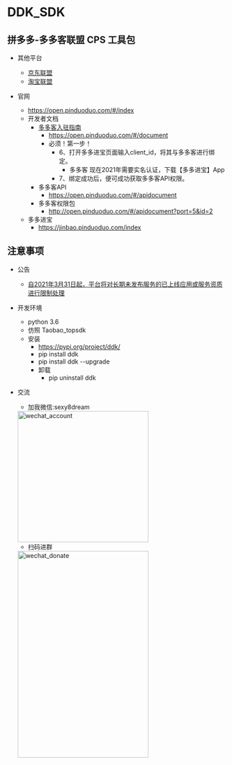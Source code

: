 # DDK_SDK
## 拼多多-多多客联盟 CPS 工具包

- 其他平台
    - [京东联盟](https://pypi.org/project/jd-union/)
    - [淘宝联盟](https://github.com/makelove/Taobao_topsdk)


- 官网
    - https://open.pinduoduo.com/#/index
    - 开发者文档
        - [多多客入驻指南](https://open.pinduoduo.com/#/document?title=%25E5%25A4%259A%25E5%25A4%259A%25E5%25AE%25A2%25E5%2585%25A5%25E9%25A9%25BB%25E6%258C%2587%25E5%258D%2597)
            - https://open.pinduoduo.com/#/document
            - 必须！第一步！
                - 6、打开多多进宝页面输入client_id，将其与多多客进行绑定。
                    - 多多客 现在2021年需要实名认证，下载【多多进宝】App
                - 7、绑定成功后，便可成功获取多多客API权限。
        - 多多客API
            - https://open.pinduoduo.com/#/apidocument
        - 多多客权限包
            - http://open.pinduoduo.com/#/apidocument?port=5&id=2
    - 多多进宝
        - https://jinbao.pinduoduo.com/index


## 注意事项
- 公告
    - [自2021年3月31日起，平台将对长期未发布服务的已上线应用或服务资质进行限制处理](https://open.pinduoduo.com/application/document/announcement?id=159)


- 开发环境
    - python 3.6
    - 仿照 Taobao_topsdk
    - 安装
        - https://pypi.org/project/ddk/
        - pip install ddk
        - pip install ddk --upgrade
        - 卸载
            - pip uninstall ddk

- 交流
    - 加我微信:sexy8dream
    <img src="http://images7n.dark.net.cn/sexy8dream.jpg" width = "300" height = "300" alt="wechat_account"  />

    - 扫码进群
    <img src="http://images7n.dark.net.cn/cps-union-tb-jd-pdd8.jpg" width = "300" height = "473" alt="wechat_donate"  />
